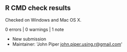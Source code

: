 ## R CMD check results

Checked on Windows and Mac OS X.

0 errors | 0 warnings | 1 note

* New submission
* Maintainer: 'John Piper <john.piper.using.r@gmail.com>'



